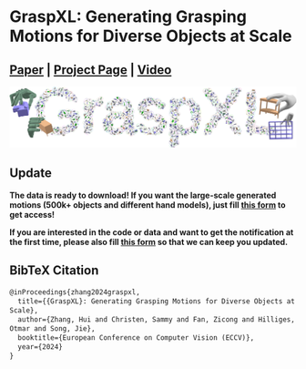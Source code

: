# GraspXL: Generating Grasping Motions for Diverse Objects at Scale

## [Paper](https://arxiv.org/pdf/2403.19649.pdf) | [Project Page](https://eth-ait.github.io/graspxl/) | [Video](https://youtu.be/z7axE9F7d6s)

<img src="/tease_more.jpg" /> 

## Update
**The data is ready to download! If you want the large-scale generated motions (500k+ objects and different hand models), just fill [this form](https://forms.gle/dNwaGvtb4ppi1HZt5) to get access!**

**If you are interested in the code or data and want to get the notification at the first time, please also fill [this form](https://forms.gle/dNwaGvtb4ppi1HZt5) so that we can keep you updated.**


## BibTeX Citation
```
@inProceedings{zhang2024graspxl,
  title={{GraspXL}: Generating Grasping Motions for Diverse Objects at Scale},
  author={Zhang, Hui and Christen, Sammy and Fan, Zicong and Hilliges, Otmar and Song, Jie},
  booktitle={European Conference on Computer Vision (ECCV)},
  year={2024}
}
```
